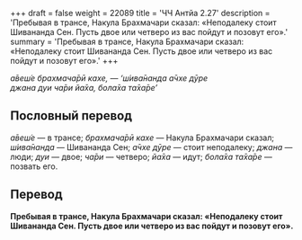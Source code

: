 +++
draft = false
weight = 22089
title = 'ЧЧ Антйа 2.27'
description = 'Пребывая в трансе, Накула Брахмачари сказал: «Неподалеку стоит Шивананда Сен. Пусть двое или четверо из вас пойдут и позовут его».'
summary = 'Пребывая в трансе, Накула Брахмачари сказал: «Неподалеку стоит Шивананда Сен. Пусть двое или четверо из вас пойдут и позовут его».'
+++

_а̄веш́е брахмача̄рӣ кахе, — ‘ш́ива̄нанда а̄чхе дӯре  
джана дуи ча̄ри йа̄ха, бола̄ха та̄ха̄ре’_

## Пословный перевод

_а̄веш́е_ — в трансе; _брахмача̄рӣ_ _кахе_ — Накула Брахмачари сказал; _ш́ива̄нанда_ — Шивананда Сен; _а̄чхе_ _дӯре_ — стоит неподалеку; _джана_ — люди; _дуи_ — двое; _ча̄ри_ — четверо; _йа̄ха_ — идут; _бола̄ха_ _та̄ха̄ре_ — позвать его.

## Перевод

**Пребывая в трансе, Накула Брахмачари сказал: «Неподалеку стоит Шивананда Сен. Пусть двое или четверо из вас пойдут и позовут его».**
